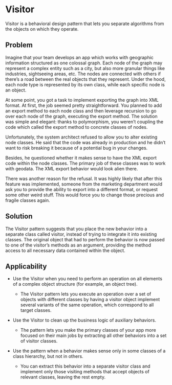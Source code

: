 # Visitor

Visitor is a behavioral design pattern that lets you separate algorithms from the objects on which they operate.

## Problem

Imagine that your team develops an app which works with geographic information structured as one colossal graph. Each node of the graph may represent a complex entity such as a city, but also more granular things like industries, sightseeing areas, etc. The nodes are connected with others if there’s a road between the real objects that they represent. Under the hood, each node type is represented by its own class, while each specific node is an object.

At some point, you got a task to implement exporting the graph into XML format. At first, the job seemed pretty straightforward. You planned to add an export method to each node class and then leverage recursion to go over each node of the graph, executing the export method. The solution was simple and elegant: thanks to polymorphism, you weren’t coupling the code which called the export method to concrete classes of nodes.

Unfortunately, the system architect refused to allow you to alter existing node classes. He said that the code was already in production and he didn’t want to risk breaking it because of a potential bug in your changes.

Besides, he questioned whether it makes sense to have the XML export code within the node classes. The primary job of these classes was to work with geodata. The XML export behavior would look alien there.

There was another reason for the refusal. It was highly likely that after this feature was implemented, someone from the marketing department would ask you to provide the ability to export into a different format, or request some other weird stuff. This would force you to change those precious and fragile classes again.

## Solution

The Visitor pattern suggests that you place the new behavior into a separate class called visitor, instead of trying to integrate it into existing classes. The original object that had to perform the behavior is now passed to one of the visitor’s methods as an argument, providing the method access to all necessary data contained within the object.

## Applicability

-   Use the Visitor when you need to perform an operation on all elements of a complex object structure (for example, an object tree).

    -   The Visitor pattern lets you execute an operation over a set of objects with different classes by having a visitor object implement several variants of the same operation, which correspond to all target classes.
   
-   Use the Visitor to clean up the business logic of auxiliary behaviors.

    -   The pattern lets you make the primary classes of your app more focused on their main jobs by extracting all other behaviors into a set of visitor classes.

-   Use the pattern when a behavior makes sense only in some classes of a class hierarchy, but not in others.
   
    -   You can extract this behavior into a separate visitor class and implement only those visiting methods that accept objects of relevant classes, leaving the rest empty.
